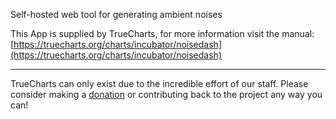 Self-hosted web tool for generating ambient noises

This App is supplied by TrueCharts, for more information visit the manual: [https://truecharts.org/charts/incubator/noisedash](https://truecharts.org/charts/incubator/noisedash)

---

TrueCharts can only exist due to the incredible effort of our staff.
Please consider making a [donation](https://truecharts.org/about/sponsor) or contributing back to the project any way you can!
